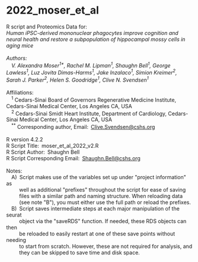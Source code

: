 # 2022_moser_et_al

R script and Proteomics Data for:<br/>
*Human iPSC-derived mononuclear phagocytes improve cognition and neural health and restore a subpopulation of hippocampal mossy cells in aging mice *<br/>
<br/>
Authors:<br/>
&ensp;&ensp;V. Alexandra Moser<sup>1\*</sup>, Rachel M. Lipman<sup>1</sup>, Shaughn Bell<sup>1</sup>, George Lawless<sup>1</sup>, Luz Jovita Dimas-Harms<sup>1</sup>, Jake Inzalaco<sup>1</sup>, Simion Kreimer<sup>2</sup>, Sarah J. Parker<sup>2</sup>, Helen S. Goodridge<sup>1</sup>, Clive N. Svendsen<sup>1**</sup><br/>
<br/>
Affiliations:<br/>
&ensp;&ensp;<sup>1</sup> Cedars-Sinai Board of Governors Regenerative Medicine Institute, Cedars-Sinai Medical Center, Los Angeles CA, USA<br/>
&ensp;&ensp;<sup>2</sup> Cedars-Sinai Smidt Heart Institute, Department of Cardiology, Cedars-Sinai Medical Center, Los Angeles CA, USA<br/>
&ensp;&ensp;<sup>\**</sup> Corresponding author, Email:&ensp;Clive.Svendsen@cshs.org<br/>
<br/>
R version 4.2.2<br/>
R Script Title:&ensp;moser_et_al_2022_v2.R<br/>
R Script Author:&ensp;Shaughn Bell<br/>
R Script Corresponding Email:&ensp;Shaughn.Bell@cshs.org<br/>
<br/>
Notes: <br/>
&ensp;&ensp;A)&ensp;Script makes use of the variables set up under "project information" as<br/>
&ensp;&ensp;&ensp;&ensp;&ensp;well as additional "prefixes" throughout the script for ease of saving<br/>
&ensp;&ensp;&ensp;&ensp;&ensp;files with a similar path and naming structure.  When reloading data <br/>
&ensp;&ensp;&ensp;&ensp;&ensp;(see note "B"), you must either use the full path or reload the prefixes.<br/>
&ensp;&ensp;B)&ensp;Script saves intermediate steps at each major manipulation of the seurat<br/>
&ensp;&ensp;&ensp;&ensp;&ensp;object via the "saveRDS" function.  If needed, these RDS objects can then<br/>
&ensp;&ensp;&ensp;&ensp;&ensp;be reloaded to easily restart at one of these save points without needing<br/> 
&ensp;&ensp;&ensp;&ensp;&ensp;to start from scratch.  However, these are not required for analysis, and<br/>
&ensp;&ensp;&ensp;&ensp;&ensp;they can be skipped to save time and disk space.
